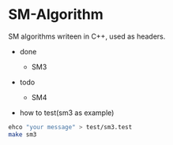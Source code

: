 # SM-Algorithm

SM algorithms writeen in C++, used as headers.

- done
    - SM3

- todo
    - SM4

- how to test(sm3 as example)
```bash
ehco "your message" > test/sm3.test
make sm3
```
